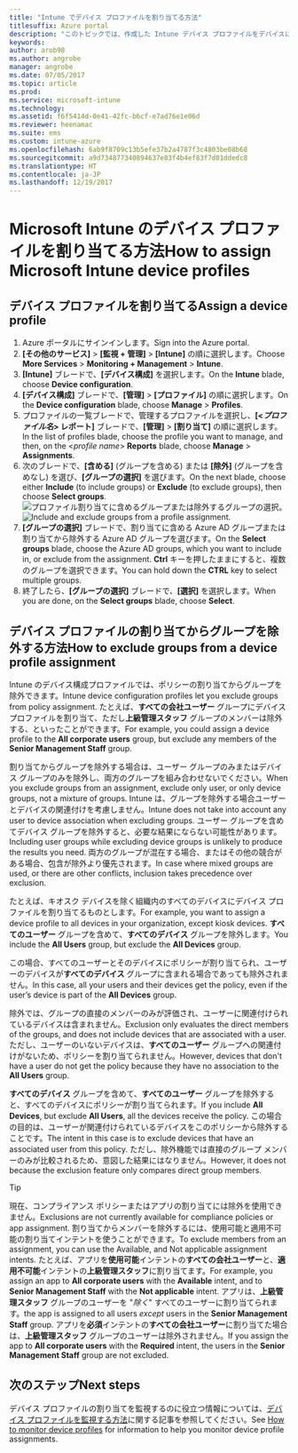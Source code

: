 ```yaml
---
title: "Intune でデバイス プロファイルを割り当てる方法"
titlesuffix: Azure portal
description: "このトピックでは、作成した Intune デバイス プロファイルをデバイスに割り当てる方法について説明します。\""
keywords: 
author: arob98
ms.author: angrobe
manager: angrobe
ms.date: 07/05/2017
ms.topic: article
ms.prod: 
ms.service: microsoft-intune
ms.technology: 
ms.assetid: f6f5414d-0e41-42fc-b6cf-e7ad76e1e06d
ms.reviewer: heenamac
ms.suite: ems
ms.custom: intune-azure
ms.openlocfilehash: 6ab9f8709c13b5efe37b2a4787f3c4803be08b68
ms.sourcegitcommit: a9d734877340894637e03f4b4ef83f7d01ddedc8
ms.translationtype: HT
ms.contentlocale: ja-JP
ms.lasthandoff: 12/19/2017
---
```

# <a name="how-to-assign-microsoft-intune-device-profiles"></a><span data-ttu-id="5ac82-103">Microsoft Intune のデバイス プロファイルを割り当てる方法</span><span class="sxs-lookup"><span data-stu-id="5ac82-103">How to assign Microsoft Intune device profiles</span></span>

## <a name="assign-a-device-profile"></a><span data-ttu-id="5ac82-104">デバイス プロファイルを割り当てる</span><span class="sxs-lookup"><span data-stu-id="5ac82-104">Assign a device profile</span></span>

1. <span data-ttu-id="5ac82-105">Azure ポータルにサインインします。</span><span class="sxs-lookup"><span data-stu-id="5ac82-105">Sign into the Azure portal.</span></span>
2. <span data-ttu-id="5ac82-106">**[その他のサービス]** > **[監視 + 管理]** > **[Intune]** の順に選択します。</span><span class="sxs-lookup"><span data-stu-id="5ac82-106">Choose **More Services** > **Monitoring + Management** > **Intune**.</span></span>
3. <span data-ttu-id="5ac82-107">**[Intune]** ブレードで、**[デバイス構成]** を選択します。</span><span class="sxs-lookup"><span data-stu-id="5ac82-107">On the **Intune** blade, choose **Device configuration**.</span></span>
1. <span data-ttu-id="5ac82-108">**[デバイス構成]** ブレードで、**[管理]** > **[プロファイル]** の順に選択します。</span><span class="sxs-lookup"><span data-stu-id="5ac82-108">On the **Device configuration** blade, choose **Manage** > **Profiles**.</span></span>
2. <span data-ttu-id="5ac82-109">プロファイルの一覧ブレードで、管理するプロファイルを選択し、**[<*プロファイル名*> レポート]** ブレードで、**[管理]** > **[割り当て]** の順に選択します。</span><span class="sxs-lookup"><span data-stu-id="5ac82-109">In the list of profiles blade, choose the profile you want to manage, and then, on the <*profile name*> **Reports** blade, choose **Manage** > **Assignments**.</span></span>
3. <span data-ttu-id="5ac82-110">次のブレードで、**[含める]** (グループを含める) または **[除外]** (グループを含めなし) を選び、**[グループの選択]** を選びます。</span><span class="sxs-lookup"><span data-stu-id="5ac82-110">On the next blade, choose either **Include** (to include groups) or **Exclude** (to exclude groups), then choose **Select groups**.</span></span>
<span data-ttu-id="5ac82-111">![プロファイル割り当てに含めるグループまたは除外するグループの選択。](./media/group-include-exclude.png)</span><span class="sxs-lookup"><span data-stu-id="5ac82-111">![Include and exclude groups from a profile assignment.](./media/group-include-exclude.png)</span></span>
4. <span data-ttu-id="5ac82-112">**[グループの選択]** ブレードで、割り当てに含める Azure AD グループまたは割り当てから除外する Azure AD グループを選びます。</span><span class="sxs-lookup"><span data-stu-id="5ac82-112">On the **Select groups** blade, choose the Azure AD groups, which you want to include in, or exclude from the assignment.</span></span> <span data-ttu-id="5ac82-113">**Ctrl** キーを押したままにすると、複数のグループを選択できます。</span><span class="sxs-lookup"><span data-stu-id="5ac82-113">You can hold down the **CTRL** key to select multiple groups.</span></span>
4. <span data-ttu-id="5ac82-114">終了したら、**[グループの選択]** ブレードで、**[選択]** を選択します。</span><span class="sxs-lookup"><span data-stu-id="5ac82-114">When you are done, on the **Select groups** blade, choose **Select**.</span></span>



## <a name="how-to-exclude-groups-from-a-device-profile-assignment"></a><span data-ttu-id="5ac82-115">デバイス プロファイルの割り当てからグループを除外する方法</span><span class="sxs-lookup"><span data-stu-id="5ac82-115">How to exclude groups from a device profile assignment</span></span>

<span data-ttu-id="5ac82-116">Intune のデバイス構成プロファイルでは、ポリシーの割り当てからグループを除外できます。</span><span class="sxs-lookup"><span data-stu-id="5ac82-116">Intune device configuration profiles let you exclude groups from policy assignment.</span></span> <span data-ttu-id="5ac82-117">たとえば、**すべての会社ユーザー** グループにデバイス プロファイルを割り当て、ただし**上級管理スタッフ** グループのメンバーは除外する、といったことができます。</span><span class="sxs-lookup"><span data-stu-id="5ac82-117">For example, you could assign a device profile to the **All corporate users** group, but exclude any members of the **Senior Management Staff** group.</span></span>

<span data-ttu-id="5ac82-118">割り当てからグループを除外する場合は、ユーザー グループのみまたはデバイス グループのみを除外し、両方のグループを組み合わせないでください。</span><span class="sxs-lookup"><span data-stu-id="5ac82-118">When you exclude groups from an assignment, exclude only user, or only device groups, not a mixture of groups.</span></span> <span data-ttu-id="5ac82-119">Intune は、グループを除外する場合ユーザーとデバイスの関連付けを考慮しません。</span><span class="sxs-lookup"><span data-stu-id="5ac82-119">Intune does not take into account any user to device association when excluding groups.</span></span> <span data-ttu-id="5ac82-120">ユーザー グループを含めてデバイス グループを除外すると、必要な結果にならない可能性があります。</span><span class="sxs-lookup"><span data-stu-id="5ac82-120">Including user groups while excluding device groups is unlikely to produce the results you need.</span></span> <span data-ttu-id="5ac82-121">両方のグループが混在する場合、またはその他の競合がある場合、包含が除外より優先されます。</span><span class="sxs-lookup"><span data-stu-id="5ac82-121">In case where mixed groups are used, or there are other conflicts, inclusion takes precedence over exclusion.</span></span>

<span data-ttu-id="5ac82-122">たとえば、キオスク デバイスを除く組織内のすべてのデバイスにデバイス プロファイルを割り当てるものとします。</span><span class="sxs-lookup"><span data-stu-id="5ac82-122">For example, you want to assign a device profile to all devices in your organization, except kiosk devices.</span></span> <span data-ttu-id="5ac82-123">**すべてのユーザー** グループを含めて、**すべてのデバイス** グループを除外します。</span><span class="sxs-lookup"><span data-stu-id="5ac82-123">You include the **All Users** group, but exclude the **All Devices** group.</span></span>

<span data-ttu-id="5ac82-124">この場合、すべてのユーザーとそのデバイスにポリシーが割り当てられ、ユーザーのデバイスが**すべてのデバイス** グループに含まれる場合であっても除外されません。</span><span class="sxs-lookup"><span data-stu-id="5ac82-124">In this case, all your users and their devices get the policy, even if the user’s device is part of the **All Devices** group.</span></span> 

<span data-ttu-id="5ac82-125">除外では、グループの直接のメンバーのみが評価され、ユーザーに関連付けられているデバイスは含まれません。</span><span class="sxs-lookup"><span data-stu-id="5ac82-125">Exclusion only evaluates the direct members of the groups, and does not include devices that are associated with a user.</span></span> <span data-ttu-id="5ac82-126">ただし、ユーザーのいないデバイスは、**すべてのユーザー** グループへの関連付けがないため、ポリシーを割り当てられません。</span><span class="sxs-lookup"><span data-stu-id="5ac82-126">However, devices that don't have a user do not get the policy because they have no association to the **All Users** group.</span></span> 

<span data-ttu-id="5ac82-127">**すべてのデバイス**  グループを含めて、**すべてのユーザー** グループを除外すると、すべてのデバイスにポリシーが割り当てられます。</span><span class="sxs-lookup"><span data-stu-id="5ac82-127">If you include **All Devices**, but exclude **All Users**, all the devices receive the policy.</span></span> <span data-ttu-id="5ac82-128">この場合の目的は、ユーザーが関連付けられているデバイスをこのポリシーから除外することです。</span><span class="sxs-lookup"><span data-stu-id="5ac82-128">The intent in this case is to exclude devices that have an associated user from this policy.</span></span> <span data-ttu-id="5ac82-129">ただし、除外機能では直接のグループ メンバーのみが比較されるため、意図した結果にはなりません。</span><span class="sxs-lookup"><span data-stu-id="5ac82-129">However, it does not because the exclusion feature only compares direct group members.</span></span> 

>[!Tip]
><span data-ttu-id="5ac82-130">現在、コンプライアンス ポリシーまたはアプリの割り当てには除外を使用できません。</span><span class="sxs-lookup"><span data-stu-id="5ac82-130">Exclusions are not currently available for compliance policies or app assignment.</span></span> <span data-ttu-id="5ac82-131">割り当てからメンバーを除外するには、使用可能と適用不可能の割り当てインテントを使うことができます。</span><span class="sxs-lookup"><span data-stu-id="5ac82-131">To exclude members from an assignment, you can use the Available, and Not applicable assignment intents.</span></span> <span data-ttu-id="5ac82-132">たとえば、アプリを**使用可能**インテントの**すべての会社ユーザー**と、**適用不可能**インテントの**上級管理スタッフ**に割り当てます。</span><span class="sxs-lookup"><span data-stu-id="5ac82-132">For example, you assign an app to **All corporate users** with the **Available** intent, and to **Senior Management Staff** with the **Not applicable** intent.</span></span> <span data-ttu-id="5ac82-133">アプリは、**上級管理スタッフ** グループのユーザーを "*除く*" すべてのユーザーに割り当てられます。</span><span class="sxs-lookup"><span data-stu-id="5ac82-133">the app is assigned to all users *except* users in the **Senior Management Staff** group.</span></span> <span data-ttu-id="5ac82-134">アプリを**必須**インテントの**すべての会社ユーザー**に割り当てた場合は、**上級管理スタッフ** グループのユーザーは除外されません。</span><span class="sxs-lookup"><span data-stu-id="5ac82-134">If you assign the app to **All corporate users** with the **Required** intent, the users in the **Senior Management Staff** group are not excluded.</span></span>
 
    
## <a name="next-steps"></a><span data-ttu-id="5ac82-135">次のステップ</span><span class="sxs-lookup"><span data-stu-id="5ac82-135">Next steps</span></span>
<span data-ttu-id="5ac82-136">デバイス プロファイルの割り当てを監視するのに役立つ情報については、[デバイス プロファイルを監視する方法](device-profile-monitor.md)に関する記事を参照してください。</span><span class="sxs-lookup"><span data-stu-id="5ac82-136">See [How to monitor device profiles](device-profile-monitor.md) for information to help you monitor device profile assignments.</span></span>
